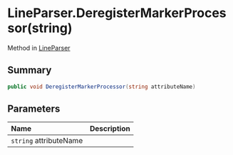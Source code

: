 # LineParser.DeregisterMarkerProcessor(string)

Method in [LineParser](/docs/api/csharp/yarn.markup.lineparser.md)

## Summary



```csharp
public void DeregisterMarkerProcessor(string attributeName)
```

## Parameters

|Name|Description|
|:---|:---|
|`string` attributeName||

